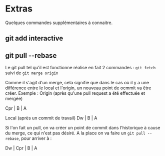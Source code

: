 # Extras

Quelques commandes supplémentaires à connaitre. 

## git add interactive

## git pull --rebase

Le git pull tel qu'il est fonctionne réalise en fait 2 commandes :
`git fetch` suivi de `git merge origin`

Comme il s'agit d'un merge, cela signifie que dans le cas où il y a une différence entre le local et l'origin, un nouveau point de ocmmit va être créer. 
Exemple :
Origin (après qu'une pull request a été effectuée et mergée)

Cpr
|
B
|
A

Local (après un commit de travail)
Dw
|
B
|
A

Si l'on fait un pull, on va créer un point de commit dans l'historique à cause du merge, ce qui n'est pas désiré. A la place on va faire un `git pull --rebase`, pour arriver à :

Dw
|
Cpr
|
B
|
A
